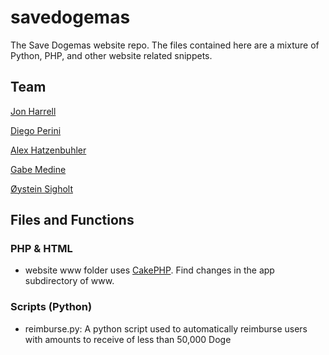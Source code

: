 # savedogemas


The Save Dogemas website repo. The files contained here are a mixture of Python, PHP, and other website related snippets.

## Team


[Jon Harrell](https://github.com/jbharrell92) 

[Diego Perini](https://github.com/diegoperini) 

[Alex Hatzenbuhler](https://github.com/ahatzz11) 

[Gabe Medine](https://github.com/GabeMedine) 

[Øystein Sigholt](https://github.com/oysteinsigholt)



## Files and Functions

### PHP & HTML
* website www folder uses [CakePHP](http://cakephp.org). Find changes in the app subdirectory of www.
### Scripts (Python)
* reimburse.py: A python script used to automatically reimburse users with amounts to receive of less than 50,000 Doge


